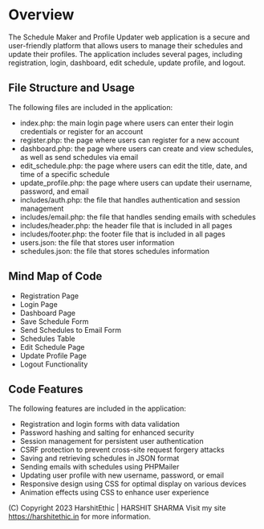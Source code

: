 <h1>Overview</h1>

<p>The Schedule Maker and Profile Updater web application is a secure and user-friendly platform that allows users to manage their schedules and update their profiles. The application includes several pages, including registration, login, dashboard, edit schedule, update profile, and logout.</p>

<h2>File Structure and Usage</h2>

<p>The following files are included in the application:</p>

<ul>
    <li>index.php: the main login page where users can enter their login credentials or register for an account</li>
    <li>register.php: the page where users can register for a new account</li>
    <li>dashboard.php: the page where users can create and view schedules, as well as send schedules via email</li>
    <li>edit_schedule.php: the page where users can edit the title, date, and time of a specific schedule</li>
    <li>update_profile.php: the page where users can update their username, password, and email</li>
    <li>includes/auth.php: the file that handles authentication and session management</li>
    <li>includes/email.php: the file that handles sending emails with schedules</li>
    <li>includes/header.php: the header file that is included in all pages</li>
    <li>includes/footer.php: the footer file that is included in all pages</li>
    <li>users.json: the file that stores user information</li>
    <li>schedules.json: the file that stores schedules information</li>
</ul>

<h2>Mind Map of Code</h2>

<ul>
    <li>Registration Page</li>
    <li>Login Page</li>
    <li>Dashboard Page</li>
    <li>Save Schedule Form</li>
    <li>Send Schedules to Email Form</li>
    <li>Schedules Table</li>
    <li>Edit Schedule Page</li>
    <li>Update Profile Page</li>
    <li>Logout Functionality</li>
</ul>

<h2>Code Features</h2>

<p>The following features are included in the application:</p>

<ul>
    <li>Registration and login forms with data validation</li>
    <li>Password hashing and salting for enhanced security</li>
    <li>Session management for persistent user authentication</li>
    <li>CSRF protection to prevent cross-site request forgery attacks</li>
    <li>Saving and retrieving schedules in JSON format</li>
    <li>Sending emails with schedules using PHPMailer</li>
    <li>Updating user profile with new username, password, or email</li>
    <li>Responsive design using CSS for optimal display on various devices</li>
    <li>Animation effects using CSS to enhance user experience</li>
</ul>

<p>(C) Copyright 2023 HarshitEthic | HARSHIT SHARMA 
Visit my site <a href="https://harshitethic.in">https://harshitethic.in</a> for more information.</p>
